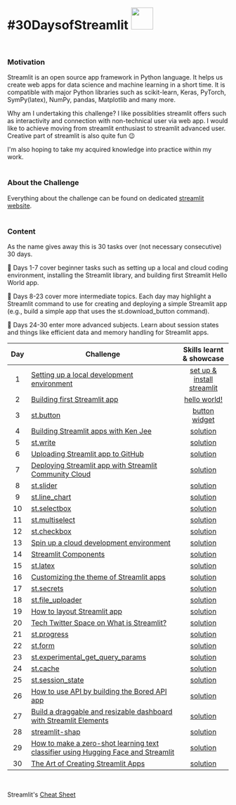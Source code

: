 
# #30DaysofStreamlit <img src="https://github.com/mBohunickaCharles/30DaysofStreamlit/blob/main/streamlit-mark-color.png" width="50"/>  <br><br/> 

### Motivation

Streamlit is an open source app framework in Python language. It helps us create web apps for data science and machine learning in a short time. It is compatible with major Python libraries such as scikit-learn, Keras, PyTorch, SymPy(latex), NumPy, pandas, Matplotlib and many more.

Why am I undertaking this challenge? I like possiblities streamlit offers such as interactivity and connection with non-technical user via web app. I would like to achieve moving from streamlit enthusiast to streamlit advanced user. Creative part of streamlit is also quite fun 😉

I'm also hoping to take my acquired knowledge into practice within my work. <br><br/>   

### About the Challenge

Everything about the challenge can be found on dedicated [streamlit website](https://blog.streamlit.io/30-days-of-streamlit/). <br> <br/>   

### Content

As the name gives away this is 30 tasks over (not necessary consecutive) 30 days.

📆 Days 1-7 cover beginner tasks such as setting up a local and cloud coding environment, installing the Streamlit library, and building first Streamlit Hello World app.

📆 Days 8-23 cover more intermediate topics. Each day may highlight a Streamlit command to use for creating and deploying a simple Streamlit app (e.g., build a simple app that uses the st.download_button command).

📆 Days 24-30 enter more advanced subjects. Learn about session states and things like efficient data and memory handling for Streamlit apps.

| Day | Challenge | Skills learnt & showcase |
|:---:|-----------|:--------:|
| 1 | [Setting up a local development environment](https://30days.streamlit.app/) | [set up & install streamlit](https://github.com/mBohunickaCharles/30DaysofStreamlit/blob/master/Day_1/README.md) |
| 2 | [Building first Streamlit app](https://30days.streamlit.app/?challenge=Day+2) | [hello world!](https://github.com/mBohunickaCharles/30DaysofStreamlit/blob/master/Day_2/README.md) |
| 3 | [st.button](https://30days.streamlit.app/?challenge=Day+3) | [button widget](https://github.com/mBohunickaCharles/30DaysofStreamlit/blob/master/Day_3/README.md) |
| 4 | [Building Streamlit apps with Ken Jee](https://30days.streamlit.app/?challenge=Day+4) | [solution]() |
| 5 | [st.write](https://30days.streamlit.app/?challenge=Day+5) | [solution]() |
| 6 | [Uploading Streamlit app to GitHub](https://30days.streamlit.app/?challenge=Day+6) | [solution]() |
| 7 | [Deploying Streamlit app with Streamlit Community Cloud](https://30days.streamlit.app/?challenge=Day+7) | [solution]() |
| 8 | [st.slider](https://30days.streamlit.app/?challenge=Day+8) | [solution]() |
| 9 | [st.line_chart](https://30days.streamlit.app/?challenge=Day+9) | [solution]() |
| 10 | [st.selectbox](https://30days.streamlit.app/?challenge=Day+10) | [solution]() |
| 11 | [st.multiselect](https://30days.streamlit.app/?challenge=Day+11) | [solution]() |
| 12 | [st.checkbox](https://30days.streamlit.app/?challenge=Day+12) | [solution]() |
| 13 | [Spin up a cloud development environment](https://30days.streamlit.app/?challenge=Day+13) | [solution]() |
| 14 | [Streamlit Components](https://30days.streamlit.app/?challenge=Day+14) | [solution]() |
| 15 | [st.latex](https://30days.streamlit.app/?challenge=Day+15) | [solution]() |
| 16 | [Customizing the theme of Streamlit apps](https://30days.streamlit.app/?challenge=Day+16) | [solution]() |
| 17 | [st.secrets](https://30days.streamlit.app/?challenge=Day+17) | [solution]() |
| 18 | [st.file_uploader](https://30days.streamlit.app/?challenge=Day+18) | [solution]() |
| 19 | [How to layout Streamlit app](https://30days.streamlit.app/?challenge=Day+19) | [solution]() |
| 20 | [Tech Twitter Space on What is Streamlit?](https://30days.streamlit.app/?challenge=Day+20) | [solution]() |
| 21 | [st.progress](https://30days.streamlit.app/?challenge=Day+21) | [solution]() |
| 22 | [st.form](https://30days.streamlit.app/?challenge=Day+22) | [solution]() |
| 23 | [st.experimental_get_query_params](https://30days.streamlit.app/?challenge=Day+23) | [solution]() |
| 24 | [st.cache](https://30days.streamlit.app/?challenge=Day+24) | [solution]() |
| 25 | [st.session_state](https://30days.streamlit.app/?challenge=Day+25) | [solution]() |
| 26 | [How to use API by building the Bored API app](https://30days.streamlit.app/?challenge=Day+46) | [solution]() |
| 27 | [Build a draggable and resizable dashboard with Streamlit Elements](https://30days.streamlit.app/?challenge=Day+27) | [solution]() |
| 28 | [streamlit-shap](https://30days.streamlit.app/?challenge=Day+28) | [solution]() |
| 29 | [How to make a zero-shot learning text classifier using Hugging Face and Streamlit](https://30days.streamlit.app/?challenge=Day+29) | [solution]() |
| 30 | [The Art of Creating Streamlit Apps](https://30days.streamlit.app/?challenge=Day+30) | [solution]() |
<br/>

Streamlit's [Cheat Sheet](https://docs.streamlit.io/library/cheatsheet)
